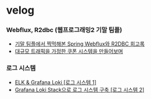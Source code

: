 # velog

### Webflux, R2dbc (웹프로그래밍2 기말 팀플)

- [기말 팀플에서 찍먹해본 Spring Webflux와 R2DBC 회고록](https://velog.io/@choihuk/%EA%B8%B0%EB%A7%90-%ED%8C%80%ED%94%8C%EC%97%90%EC%84%9C-%EC%B0%8D%EB%A8%B9%ED%95%B4%EB%B3%B8-Spring-Webflux%EC%99%80-R2DBC)
- [대규모 트래픽을 가정한 쿠폰 시스템을 만들어보며](https://velog.io/@choihuk/%EB%8C%80%EA%B7%9C%EB%AA%A8-%ED%8A%B8%EB%9E%98%ED%94%BD%EC%9D%84-%EA%B0%80%EC%A0%95%ED%95%9C-%EC%BF%A0%ED%8F%B0-%EC%8B%9C%EC%8A%A4%ED%85%9C%EC%9D%84-%EB%A7%8C%EB%93%A4%EC%96%B4%EB%B3%B4%EB%A9%B0)

### 로그 시스템

- [ELK & Grafana Loki [로그 시스템 1]](https://velog.io/@choihuk/ELK-Grafana-Loki-%EB%A1%9C%EA%B7%B8-%EC%8B%9C%EC%8A%A4%ED%85%9C-1#promtail)
- [Grafana Loki Stack으로 로그 시스템 구축 [로그 시스템 2]](https://velog.io/@choihuk/Grafana-Loki-Stack%EC%9C%BC%EB%A1%9C-%EB%A1%9C%EA%B7%B8-%EC%8B%9C%EC%8A%A4%ED%85%9C-%EA%B5%AC%EC%B6%95-%EB%A1%9C%EA%B7%B8-%EC%8B%9C%EC%8A%A4%ED%85%9C-2)
